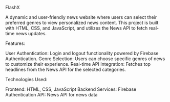 FlashX

A dynamic and user-friendly news website where users can select their preferred genres to view personalized news content.
This project is built with HTML, CSS, and JavaScript, and utilizes the News API to fetch real-time news updates.

Features:

User Authentication: Login and logout functionality powered by Firebase Authentication.
Genre Selection: Users can choose specific genres of news to customize their experience.
Real-time API Integration: Fetches top headlines from the News API for the selected categories.

Technologies Used:

Frontend: HTML, CSS, JavaScript
Backend Services: Firebase Authentication
API: News API for news data
